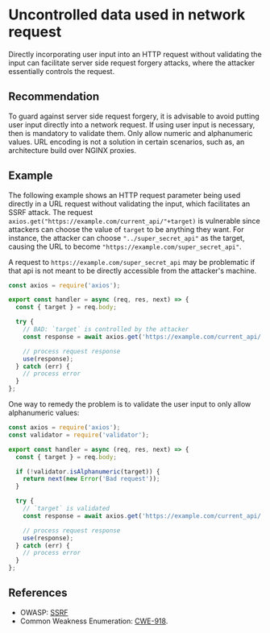 # Uncontrolled data used in network request
Directly incorporating user input into an HTTP request without validating the input can facilitate server side request forgery attacks, where the attacker essentially controls the request.


## Recommendation
To guard against server side request forgery, it is advisable to avoid putting user input directly into a network request. If using user input is necessary, then is mandatory to validate them. Only allow numeric and alphanumeric values. URL encoding is not a solution in certain scenarios, such as, an architecture build over NGINX proxies.


## Example
The following example shows an HTTP request parameter being used directly in a URL request without validating the input, which facilitates an SSRF attack. The request `axios.get("https://example.com/current_api/"+target)` is vulnerable since attackers can choose the value of `target` to be anything they want. For instance, the attacker can choose `"../super_secret_api"` as the target, causing the URL to become `"https://example.com/super_secret_api"`.

A request to `https://example.com/super_secret_api` may be problematic if that api is not meant to be directly accessible from the attacker's machine.


```javascript
const axios = require('axios');

export const handler = async (req, res, next) => {
  const { target } = req.body;

  try {
    // BAD: `target` is controlled by the attacker
    const response = await axios.get('https://example.com/current_api/' + target);

    // process request response
    use(response);
  } catch (err) {
    // process error
  }
};

```
One way to remedy the problem is to validate the user input to only allow alphanumeric values:


```javascript
const axios = require('axios');
const validator = require('validator');

export const handler = async (req, res, next) => {
  const { target } = req.body;

  if (!validator.isAlphanumeric(target)) {
    return next(new Error('Bad request'));
  }

  try {
    // `target` is validated
    const response = await axios.get('https://example.com/current_api/' + target);

    // process request response
    use(response);
  } catch (err) {
    // process error
  }
};

```

## References
* OWASP: [SSRF](https://www.owasp.org/www-community/attacks/Server_Side_Request_Forgery)
* Common Weakness Enumeration: [CWE-918](https://cwe.mitre.org/data/definitions/918.html).
